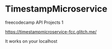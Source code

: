 # TimestampMicroservice
freecodecamp API Projects 1

https://timestampmicroservice-fcc.glitch.me/

It works on your localhost
